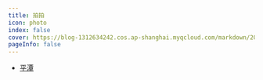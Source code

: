 ```yaml
---
title: 拍拍
icon: photo 
index: false
cover: https://blog-1312634242.cos.ap-shanghai.myqcloud.com/markdown/202305122sdf05406.jpg
pageInfo: false
---
```

- [平潭](99平潭.md)
